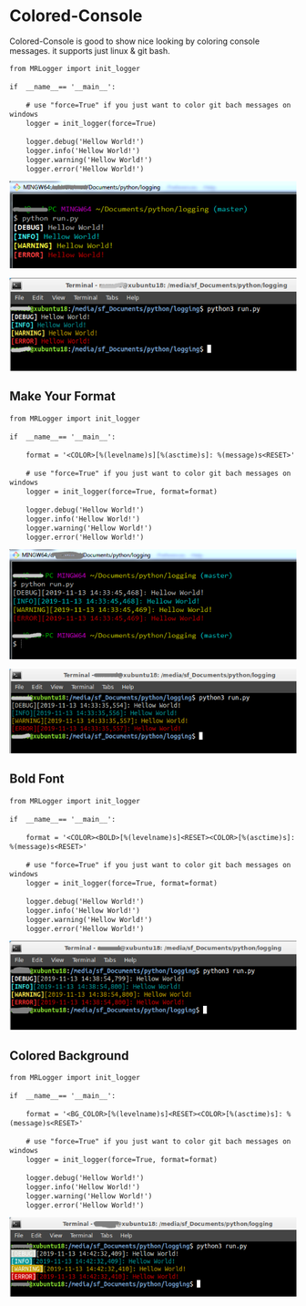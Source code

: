 # Colored-Console
Colored-Console is good to show nice looking by coloring console messages.
it supports just linux & git bash.

```
from MRLogger import init_logger

if  __name__== '__main__':
	
	# use "force=True" if you just want to color git bach messages on windows
	logger = init_logger(force=True)

	logger.debug('Hellow World!')
	logger.info('Hellow World!')
	logger.warning('Hellow World!')
	logger.error('Hellow World!')
```

![](https://raw.githubusercontent.com/medram/colored-console/master/imgs/colored_1.PNG)

![](https://raw.githubusercontent.com/medram/colored-console/master/imgs/colored_2.PNG)

## Make Your Format

```
from MRLogger import init_logger

if  __name__== '__main__':
	
	format = '<COLOR>[%(levelname)s][%(asctime)s]: %(message)s<RESET>'

	# use "force=True" if you just want to color git bach messages on windows
	logger = init_logger(force=True, format=format)

	logger.debug('Hellow World!')
	logger.info('Hellow World!')
	logger.warning('Hellow World!')
	logger.error('Hellow World!')
```

![](https://raw.githubusercontent.com/medram/colored-console/master/imgs/colored_3.PNG)

![](https://raw.githubusercontent.com/medram/colored-console/master/imgs/colored_4.PNG)

## Bold Font

```
from MRLogger import init_logger

if  __name__== '__main__':
	
	format = '<COLOR><BOLD>[%(levelname)s]<RESET><COLOR>[%(asctime)s]: %(message)s<RESET>'

	# use "force=True" if you just want to color git bach messages on windows
	logger = init_logger(force=True, format=format)

	logger.debug('Hellow World!')
	logger.info('Hellow World!')
	logger.warning('Hellow World!')
	logger.error('Hellow World!')
```

![](https://raw.githubusercontent.com/medram/colored-console/master/imgs/colored_5.PNG)

## Colored Background

```
from MRLogger import init_logger

if  __name__== '__main__':
	
	format = '<BG_COLOR>[%(levelname)s]<RESET><COLOR>[%(asctime)s]: %(message)s<RESET>'

	# use "force=True" if you just want to color git bach messages on windows
	logger = init_logger(force=True, format=format)

	logger.debug('Hellow World!')
	logger.info('Hellow World!')
	logger.warning('Hellow World!')
	logger.error('Hellow World!')
```

![](https://raw.githubusercontent.com/medram/colored-console/master/imgs/colored_6.PNG)